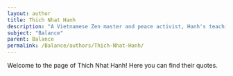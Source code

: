 ```yaml
---
layout: author
title: Thich Nhat Hanh
description: "A Vietnamese Zen master and peace activist, Hanh's teachings promote mindfulness and balance in daily living by connecting breath, body, and mind."
subject: "Balance"
parent: Balance
permalink: /Balance/authors/Thich-Nhat-Hanh/
---
```


Welcome to the page of Thich Nhat Hanh! Here you can find their quotes.

